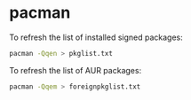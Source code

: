 # pacman

To refresh the list of installed signed packages:

```bash
pacman -Qqen > pkglist.txt
```

To refresh the list of AUR packages:

```bash
pacman -Qqem > foreignpkglist.txt
```
